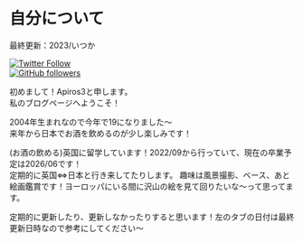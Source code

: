 # 自分について

最終更新：2023/いつか 

[![Twitter Follow](https://img.shields.io/twitter/follow/apiros3?style=social)](https://twitter.com/apiros3) <br>
[![GitHub followers](https://img.shields.io/github/followers/Apiros3.svg?style=social&label=Follow)](https://github.com/Apiros3) <br>

初めまして！Apiros3と申します。   
私のブログページへようこそ！

2004年生まれなので今年で19になりました～   
来年から日本でお酒を飲めるのが少し楽しみです！

(お酒の飲める)英国に留学しています！2022/09から行っていて、現在の卒業予定は2026/06です！   
定期的に英国⇔日本と行き来してたりします。
趣味は風景撮影、ベース、あと絵画鑑賞です！ヨーロッパにいる間に沢山の絵を見て回りたいな～って思ってます。

定期的に更新したり、更新しなかったりすると思います！左のタブの日付は最終更新日時なので参考にしてください～
